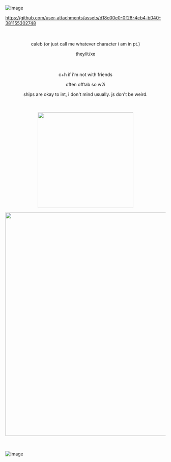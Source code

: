 ![image](https://github.com/user-attachments/assets/29f0a212-8caf-4043-94f8-607b707ef766)





https://github.com/user-attachments/assets/d18c00e0-0f28-4cb4-b040-381155302748

　　　　　　　　　　　　
<p align="center">
caleb (or just call me whatever character i am in pt.)
<p align="center">
they/it/xe
<p align="center">

  　　　　
<p align="center">
c+h if i'm not with friends
<p align="center">
often offtab so w2i
</p>
<p align="center">
ships are okay to int, i don't mind usually. js don't be weird.

  　　　　
　
<p align="center">
    <img width="300" src="https://github.com/user-attachments/assets/260e7fa6-69d4-42fc-bca6-863cac877fc2">
</p>



<p align="center">
    <img width="700" src="https://github.com/user-attachments/assets/33333fcd-0687-4a49-bf1b-77c7efeaebfa">
</p>

 　 　　

![image](https://github.com/user-attachments/assets/fb07abaf-5c72-448a-81fb-f2010a4bb813)



